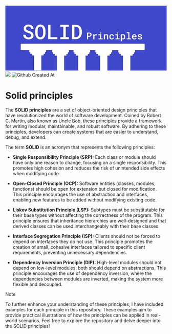 ![](https://github.com/AmirTghizde/SOLID/blob/main/solid.jpg)<br/>
![](https://img.shields.io/badge/By-AmirTghizde-blue)
![Github Created At](https://img.shields.io/github/created-at/AmirTghizde/SOLID)

# Solid principles


The **SOLID principles** are a set of object-oriented design principles that have revolutionized the world of software development. Coined by Robert C. Martin, also known as Uncle Bob, these principles provide a framework for writing modular, maintainable, and robust software. By adhering to these principles, developers can create systems that are easier to understand, debug, and extend.

The term  **SOLID**  is an acronym that represents the following principles:

-   **Single Responsibility Principle (SRP):**  Each class or module should have only one reason to change, focusing on a single responsibility. This promotes high cohesion and reduces the risk of unintended side effects when modifying code.
    
-   **Open-Closed Principle (OCP):**  Software entities (classes, modules, functions) should be open for extension but closed for modification. This principle encourages the use of abstraction and interfaces, enabling new features to be added without modifying existing code.
    
-   **Liskov Substitution Principle (LSP):**  Subtypes must be substitutable for their base types without affecting the correctness of the program. This principle ensures that inheritance hierarchies are well-designed and that derived classes can be used interchangeably with their base classes.
    
-   **Interface Segregation Principle (ISP):**  Clients should not be forced to depend on interfaces they do not use. This principle promotes the creation of small, cohesive interfaces tailored to specific client requirements, preventing unnecessary dependencies.
    
-   **Dependency Inversion Principle (DIP):**  High-level modules should not depend on low-level modules; both should depend on abstractions. This principle encourages the use of dependency inversion, where the dependencies between modules are inverted, making the system more flexible and decoupled.
    
>[!NOTE]
To further enhance your understanding of these principles, I have included examples for each principle in this repository. These examples aim to provide practical illustrations of how the principles can be applied in real-world scenarios.
Feel free to explore the repository and delve deeper into the SOLID principles!



